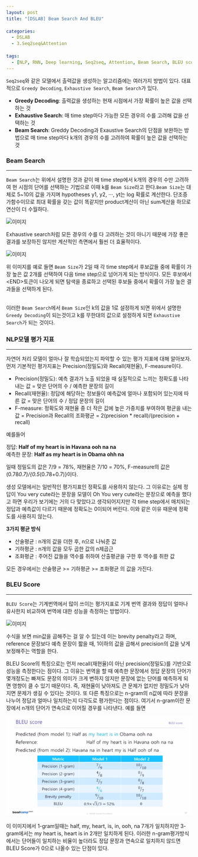 ```yaml
---
layout: post
title: "[DSLAB] Beam Search And BLEU"

categories:
  - DSLAB
  - 3.Seq2seq&Attention

tags:
  - [NLP, RNN, Deep learning, Seq2seq, Attention, Beam Search, BLEU score]
---
```


`Seq2seq`와 같은 모델에서 출력값을 생성하는 알고리즘에는 여러가지 방법이 있다. 대표적으로 `Greedy Decoding`, `Exhaustive Search`,
`Beam Search`가 있다. 

+ **Greedy Decoding**: 출력값을 생성하는 현재 시점에서 가장 확률이 높은 값을 선택하는 것
+ **Exhaustive Search**: 매 time step마다 가능한 모든 경우의 수를 고려해 값을 선택하는 것
+ **Beam Search**: Greddy Decoding과 Exaustive Search의 단점을 보완하는 방법으로 매 time step마다 k개의 경우의 수를 고려하여
확률이 높은 값을 선택하는 것

### Beam Search

---
`Beam Search`는 위에서 설명한 것과 같이 매 time step에서 k개의 경우의 수만 고려하여 현 시점의 단어를 선택하는 기법으로 이때 k를 `Beam Size`라고
한다.`Beam Size`는 대체로 5~10의 값을 가지며 hypotheses y1, y2, ···, yt는 log 확률로 계산한다. 단조증가함수이므로 최대 확률을 갖는 값이
똑같지만 product계산이 아닌 sum계산을 하므로 연산이 더 수월하다.

![이미지](https://img1.daumcdn.net/thumb/R1280x0/?scode=mtistory2&fname=https%3A%2F%2Fblog.kakaocdn.net%2Fdn%2F3J7FX%2FbtreJw49bqQ%2F2mK0crKZx2aMoemD05bfR0%2Fimg.png)

Exhaustive search처럼 모든 경우의 수를 다 고려하는 것이 아니기 때문에 가장 좋은 결과를 보장하진 않지만 계산적인 측면에서 훨씬 더 효율적이다.

![이미지](https://miro.medium.com/v2/resize:fit:770/1*tEjhWqUgjX37VnT7gJN-4g.png)

위 이미지를 예로 들면 `Beam Size`가 2일 때 각 time step에서 후보값들 중에 확률이 가장 높은 값 2개를 선택하여 다음 time step으로 넘어가게
되는 방식이다. 모든 후보에서 \<END>토큰이 나오게 되면 탐색을 종료하고 선택된 후보들 중에서 확률이 가장 높은 결과들을 선택하게 된다.  
<br/>

이러한 `Beam Search`에서 `Beam Size`인 k의 값을 1로 설정하게 되면 위에서 설명한 `Greedy Decoding`이 되는것이고 k를 무한대의 값으로 설정하게 
되면 `Exhaustive Search`가 되는 것이다.

### NLP모델 평가 지표

---

자연어 처리 모델이 얼마나 잘 학습되었는지 파악할 수 있는 평가 지표에 대해 알아보자. 먼저 기본적인 평가지표는 Precision(정밀도)와 Recall(재현율),
F-measure이다.

+ Precision(정밀도): 예측 결과가 노출 되었을 때 실질적으로 느끼는 정확도를 나타내는 값 = 맞은 단어의 수 / 예측한 문장의 길이 
+ Recall(재현율): 정답에 해당하는 정보들이 예측값에 얼마나 포함되어 있는지에 따른 값 = 맞은 단어의 수 / 정답 문장의 길이
+ F-measure: 정확도와 재현율 중 더 작은 값에 높은 가중치를 부여하여 평균을 내는 값 = Precision과 Recall의 조화평균
= 2(precision * recall)/(precision + recall)

예를들어<br/>

정답: **Half of my heart is in Havana ooh na na**<br/>
예측한 문장: **Half as my heart is in Obama ohh na**<br/>

일때 정밀도의 값은 7/9 = 78%, 재현율은 7/10 = 70%, F-measure의 값은 (0.78*0.7)/{0.5*(0.78+0.7)}이다.
<br/>

생성 모델에서는 일반적인 평가지표인 정확도를 사용하지 않는다. 그 이유로는 실제 정답이 You very cute라는 문장을 모델이 Oh You very cute라는 문장으로
예측을 했다고 하면 우리가 보기에는 거의 다 맞았다고 생각되어지지만 각 time step에서 매치되는 정답과 예측값이 다르기 때문에 정확도는 0이되어 버린다.
이와 같은 이유 때문에 정확도를 사용하지 않는다.

**3가지 평균 방식**
<br/>
+ 산술평균 : n개의 값을 더한 후, n으로 나눠준 값
+ 기하평균 : n개의 값을 모두 곱한 값의 n제곱근
+ 조화평균 : 주어진 값들을 역수를 취하여 산출평균을 구한 후 역수를 취한 값

모든 경우에서는 산술평균 >= 기하평균 >= 조화평균 의 값을 가진다.

### BLEU Score

---

`BLEU Score`는 기계번역에서 많이 쓰이는 평가지표로 기계 번역 결과와 정답이 얼마나 유사한지 비교하여 번역에 대한 성능을 측정하는 방법이다.

![이미지](https://cphinf.pstatic.net/mooc/20221003_70/1664802725231i3sIn_PNG/mceclip0.png)

수식을 보면 min값을 곱해주는 걸 알 수 있는데 이는 brevity penalty라고 하며, reference 문장보다 예측 문장이 짧을 때, 1이하의 값을
곱해서 precision의 값을 낮게 보정해주는 역할을 한다.

BLEU Score의 특징으로는 먼저 recall(재현율)이 아닌 precision(정밀도)를 기반으로 성능을 측정한다는 점이다. 그 이유는 번역을 할 때 예측한 문장에서
정답 문장의 단어가 몇개정도는 빠져도 문장의 의미가 크게 변하지 않지만 문장에 없는 단어를 예측하게 되면 영향이 클 수 있기 때문이다. 즉, 
재현율이 낮아져도 큰 문제가 없지만 정밀도가 낮아지면 문제가 생길 수 있다는 것이다. 또 다른 특징으로는 n-gram의 n값에 따라 문장을 나누어 정답과
얼마나 일치하는지 다각도로 평가한다는 점이다. 여기서 n-gram이란 문장에서 n개의 단어가 연속으로 이어질 경우를 나타낸다. 예를 들면

![이미지](/assets/img/DSLab/img.png)

이 이미지에서 1-gram일때는 half, my, heart, is, in, ooh, na 7개가 일치하지만 3-gram에서는 my heart is, heart is in 2개만 일치하게 된다.
이러한 n-gram평가방식에서는 단어들이 일치하는 비율이 높더라도 정답 문장과 연속으로 일치하지 않드면 BLEU Score가 0으로 나올수 있는 단점이 있다.
